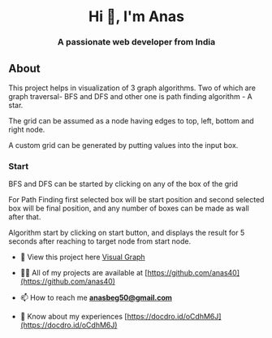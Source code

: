 <h1 align="center">Hi 👋, I'm Anas</h1>
<h3 align="center">A passionate web developer from India</h3>
<h2>About</h2>
<p>This project helps in visualization of 3 graph algorithms. Two of which are graph traversal- BFS and DFS and other one is path finding algorithm - A star.</p>
<p>The grid can be assumed as a node having edges to top, left, bottom and right node.</p>
<p>A custom grid can be generated by putting values into the input box.</p>
<h3>Start</h3>
<p>BFS and DFS can be started by clicking on any of the box of the grid</p>
<p>For Path Finding first selected box will be start position and second selected box will be final position, and any number of boxes can be made as wall after that.
<p>Algorithm start by clicking on start button, and displays the result for 5 seconds after reaching to target node from start node.</p>

- 🔭 View this project here [Visual Graph](https://anas40.github.io/visualgraph/)

- 👨‍💻 All of my projects are available at [https://github.com/anas40](https://github.com/anas40)

- 📫 How to reach me **anasbeg50@gmail.com**

- 📄 Know about my experiences [https://docdro.id/oCdhM6J](https://docdro.id/oCdhM6J)

